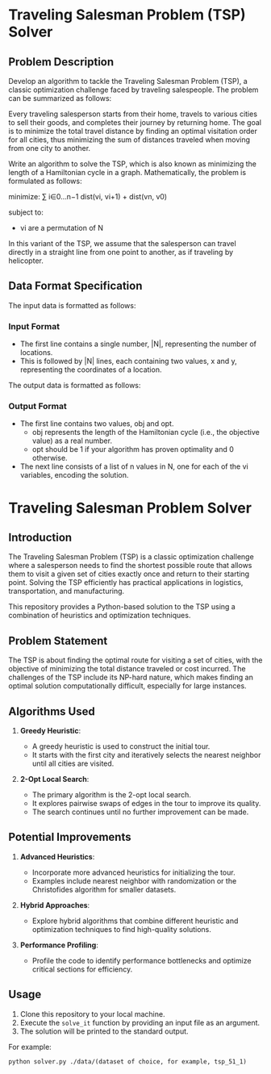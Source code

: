 # Traveling Salesman Problem (TSP) Solver

## Problem Description

Develop an algorithm to tackle the Traveling Salesman Problem (TSP), a classic optimization challenge faced by traveling salespeople. The problem can be summarized as follows:

Every traveling salesperson starts from their home, travels to various cities to sell their goods, and completes their journey by returning home. The goal is to minimize the total travel distance by finding an optimal visitation order for all cities, thus minimizing the sum of distances traveled when moving from one city to another.

Write an algorithm to solve the TSP, which is also known as minimizing the length of a Hamiltonian cycle in a graph. Mathematically, the problem is formulated as follows:

minimize: ∑
i∈0...n−1
dist(vi, vi+1) + dist(vn, v0)

subject to:

- vi are a permutation of N

In this variant of the TSP, we assume that the salesperson can travel directly in a straight line from one point to another, as if traveling by helicopter.

## Data Format Specification

The input data is formatted as follows:

### Input Format

- The first line contains a single number, |N|, representing the number of locations.
- This is followed by |N| lines, each containing two values, x and y, representing the coordinates of a location.

The output data is formatted as follows:

### Output Format

- The first line contains two values, obj and opt. 
  - obj represents the length of the Hamiltonian cycle (i.e., the objective value) as a real number.
  - opt should be 1 if your algorithm has proven optimality and 0 otherwise.
- The next line consists of a list of n values in N, one for each of the vi variables, encoding the solution.

# Traveling Salesman Problem Solver

## Introduction

The Traveling Salesman Problem (TSP) is a classic optimization challenge where a salesperson needs to find the shortest possible route that allows them to visit a given set of cities exactly once and return to their starting point. Solving the TSP efficiently has practical applications in logistics, transportation, and manufacturing.

This repository provides a Python-based solution to the TSP using a combination of heuristics and optimization techniques.

## Problem Statement

The TSP is about finding the optimal route for visiting a set of cities, with the objective of minimizing the total distance traveled or cost incurred. The challenges of the TSP include its NP-hard nature, which makes finding an optimal solution computationally difficult, especially for large instances.

## Algorithms Used

1. **Greedy Heuristic**:
   - A greedy heuristic is used to construct the initial tour.
   - It starts with the first city and iteratively selects the nearest neighbor until all cities are visited.
   
2. **2-Opt Local Search**:
   - The primary algorithm is the 2-opt local search.
   - It explores pairwise swaps of edges in the tour to improve its quality.
   - The search continues until no further improvement can be made.

## Potential Improvements

1. **Advanced Heuristics**:
   - Incorporate more advanced heuristics for initializing the tour.
   - Examples include nearest neighbor with randomization or the Christofides algorithm for smaller datasets.

2. **Hybrid Approaches**:
   - Explore hybrid algorithms that combine different heuristic and optimization techniques to find high-quality solutions.

3. **Performance Profiling**:
   - Profile the code to identify performance bottlenecks and optimize critical sections for efficiency.

## Usage

1. Clone this repository to your local machine.
2. Execute the `solve_it` function by providing an input file as an argument.
3. The solution will be printed to the standard output.

For example:

```shell
python solver.py ./data/(dataset of choice, for example, tsp_51_1)